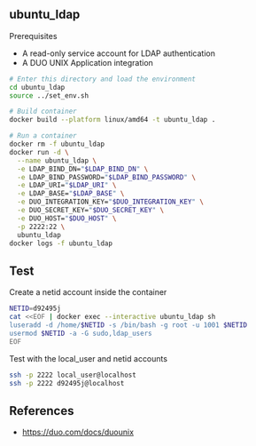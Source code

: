 ## ubuntu_ldap

Prerequisites
- A read-only service account for LDAP authentication
- A DUO UNIX Application integration

```sh
# Enter this directory and load the environment
cd ubuntu_ldap
source ../set_env.sh

# Build container
docker build --platform linux/amd64 -t ubuntu_ldap .

# Run a container
docker rm -f ubuntu_ldap
docker run -d \
  --name ubuntu_ldap \
  -e LDAP_BIND_DN="$LDAP_BIND_DN" \
  -e LDAP_BIND_PASSWORD="$LDAP_BIND_PASSWORD" \
  -e LDAP_URI="$LDAP_URI" \
  -e LDAP_BASE="$LDAP_BASE" \
  -e DUO_INTEGRATION_KEY="$DUO_INTEGRATION_KEY" \
  -e DUO_SECRET_KEY="$DUO_SECRET_KEY" \
  -e DUO_HOST="$DUO_HOST" \
  -p 2222:22 \
  ubuntu_ldap
docker logs -f ubuntu_ldap
```

## Test

Create a netid account inside the container

```sh
NETID=d92495j
cat <<EOF | docker exec --interactive ubuntu_ldap sh
luseradd -d /home/$NETID -s /bin/bash -g root -u 1001 $NETID
usermod $NETID -a -G sudo,ldap_users
EOF
```

Test with the local_user and netid accounts

```sh
ssh -p 2222 local_user@localhost
ssh -p 2222 d92495j@localhost
```

## References

- https://duo.com/docs/duounix
